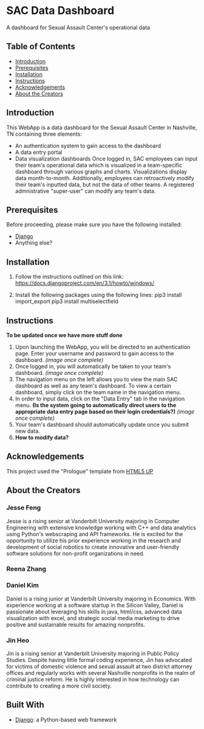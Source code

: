 # SAC Data Dashboard
A dashboard for Sexual Assault Center's operational data

## Table of Contents
* [Introduction](#Introduction)
* [Prerequisites](#Prerequisites)
* [Installation](#Installation)
* [Instructions](#Instructions)
* [Acknowledgements](#Acknowledgements)
* [About the Creators](#About-The-Creators) 

## Introduction
This WebApp is a data dashboard for the Sexual Assault Center in Nashville, TN containing three elements: 
* An authentication system to gain access to the dashboard
* A data entry portal
* Data visualization dashboards
Once logged in, SAC employees can input their team's operational data which is visualized in a team-specific dashboard through various graphs and charts. Visualizations display data month-to-month. Additionally, employees can retroactively modify their team's inputted data, but not the data of other teams. A registered admnistrative "super-user" can modify any team's data. 

## Prerequisites
Before proceeding, please make sure you have the following installed:
* [Django](https://www.djangoproject.com/download/)
* Anything else?

## Installation 
1. Follow the instructions outlined on this link:
https://docs.djangoproject.com/en/3.1/howto/windows/

2. Install the following packages using the following lines:
pip3 install import_export
pip3 install multiselectfield

## Instructions
**To be updated once we have more stuff done**
1. Upon launching the WebApp, you will be directed to an authentication page. Enter your username and password to gain access to the dashboard. *(image once complete)*
2. Once logged in, you will automatically be taken to your team's dashboard. *(image once complete)*
3. The navigation menu on the left allows you to view the main SAC dashboard as well as any team's dashboard. To view a certain dashboard, simply click on the team name in the navigation menu.
4. In order to input data, click on the "Data Entry" tab in the navigation menu. **(Is the system going to automatically direct users to the appropriate data entry page based on their login credentials?)** *(image once complete)*
5. Your team's dashboard should automatically update once you submit new data. 
6. **How to modify data?**

## Acknowledgements
This project used the "Prologue" template from [HTML5 UP](https://html5up.net/)

## About the Creators
### Jesse Feng
Jesse is a rising senior at Vanderbilt University majoring in Computer Engineering with extensive knowledge working with C++ and data analytics using Python's 
webscraping and API frameworks. He is excited for the opportunity to utilize his prior experience working in the research and development 
of social robotics to create innovative and user-friendly software solutions for non-profit organizations in need.

### Reena Zhang


### Daniel Kim
Daniel is a rising junior at Vanderbilt University majoring in Economics. With experience working at a software startup in the Silicon Valley, Daniel is passionate about leveraging his skills in java, html/css, advanced data visualization with excel, and strategic social media marketing to drive positive and sustainable results for amazing nonprofits.

### Jin Heo
Jin is a rising senior at Vanderbilt University majoring in Public Policy Studies. Despite having little formal coding experience, Jin has advocated for victims of domestic violence and sexual assault at two district attorney offices and regularly works with several Nashville nonprofits in the realm of criminal justice reform. He is highly interested in how technology can contribute to creating a more civil society.

## Built With
* [Django](https://www.djangoproject.com/download/): a Python-based web framework 
